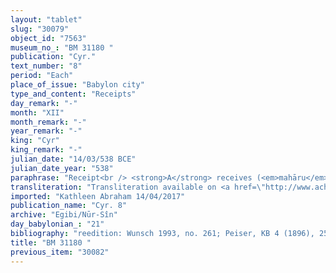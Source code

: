 ```yaml
---
layout: "tablet"
slug: "30079"
object_id: "7563"
museum_no_: "BM 31180 "
publication: "Cyr."
text_number: "8"
period: "Each"
place_of_issue: "Babylon city"
type_and_content: "Receipts"
day_remark: "-"
month: "XII"
month_remark: "-"
year_remark: "-"
king: "Cyr"
king_remark: "-"
julian_date: "14/03/538 BCE"
julian_date_year: "538"
paraphrase: "Receipt<br /> <strong>A</strong> receives (<em>mahāru</em>) 6 shekels of silver from <strong>B</strong> for <strong>C</strong>&rsquo;s <em>u</em><em>rā&scaron;u</em>-obligation. This is in addition (<em>elat</em>) to the receipt (<em>giṭṭu</em>) of a previous 9 shekels of silver that <strong>D</strong> received (<em>mahāru</em>) from <strong>B</strong>. Names of 2 witnesses and the scribe.&nbsp;<br /> &nbsp;<br /> <strong>A </strong>= Nergal-ahhē-iddin/Erība-Marduk//&Scaron;igūa; <strong>B </strong>= Marduk-rēmanni/Iddin-Marduk/Nūr-S&icirc;n;<strong> C </strong>= Iddin-Marduk/Iqī&scaron;āya//Nūr-S&icirc;n; <strong>D </strong>= L&acirc;bā&scaron;i"
transliteration: "Transliteration available on <a href=\"http://www.achemenet.com/fr/item/?/sources-textuelles/textes-par-langues-et-ecritures/babylonien/autres-archives-privees/1665278\" target=\"_blank\">Achemenet</a>"
imported: "Kathleen Abraham 14/04/2017"
publication_name: "Cyr. 8"
archive: "Egibi/Nūr-Sîn"
day_babylonian_: "21"
bibliography: "reedition: Wunsch 1993, no. 261; Peiser, KB 4 (1896), 258 f.; Shiff 1987, no. 174 (Phd dissertation); Weingort 1939, 27; Dandamaev, PAS 4 (1986), 66."
title: "BM 31180 "
previous_item: "30082"
---
```

